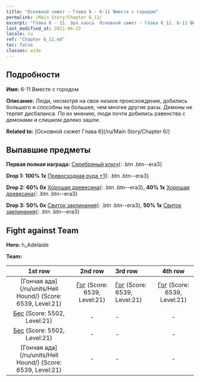 ```yaml
---
title: "Основной сюжет - Глава 6 - 6-11 Вместе с городом"
permalink: /Main Story/Chapter 6_11/
excerpt: "Глава 6 - 11. Эра хаоса  Основной сюжет - Глава 6_11. 6-11 Вместе с городом"
last_modified_at: 2021-04-23
locale: ru
ref: "Chapter 6_11.md"
toc: false
classes: wide
---
```


## Подробности

 **Имя:** 6-11 Вместе с городом

 **Описание:** Люди, несмотря на свое низкое происхождение, добились большего и способны на большее, чем многие другие расы. Демоны не терпят дисбаланса. По их мнению, люди почти добились равенства с демонами и слишком далеко зашли.

 **Related to:** [Основной сюжет Глава 6](/ru/Main Story/Chapter 6/)

## Выпавшие предметы

 **Первая полная награда:** [Серебряный ключ](/ItemsRU/con_693/){: .btn .btn--era3}

 **Drop 1:** **100% 1x** [Превосходная руда +1](/ItemsRU/mat_19/){: .btn .btn--era3}

 **Drop 2:** **60% 0x** [Хорошая древесина](/ItemsRU/mat_13/){: .btn .btn--era3}, **40% 1x** [Хорошая древесина](/ItemsRU/mat_13/){: .btn .btn--era3}

 **Drop 3:** **50% 0x** [Свиток заклинания](/ItemsRU/con_694/){: .btn .btn--era3}, **50% 1x** [Свиток заклинания](/ItemsRU/con_694/){: .btn .btn--era3}


## Fight against Team
 **Hero:** h_Adelaide

 **Team:**


  | 1st row | 2nd row | 3rd row | 4th row |
  |:----:|:----:|:----|:----:|
  | [Гончая ада](/ru/units/Hell Hound/) (Score: 6539, Level:21)  | [Гог](/ru/units/Gog/) (Score: 6539, Level:21)  | [Гог](/ru/units/Gog/) (Score: 6539, Level:21)  | [Гог](/ru/units/Gog/) (Score: 6539, Level:21)  |
  | [Бес](/ru/units/Imp/) (Score: 5502, Level:21)  | - | - | - |
  | [Бес](/ru/units/Imp/) (Score: 5502, Level:21)  | - | - | - |
  | [Гончая ада](/ru/units/Hell Hound/) (Score: 6539, Level:21)  | - | - | - |


